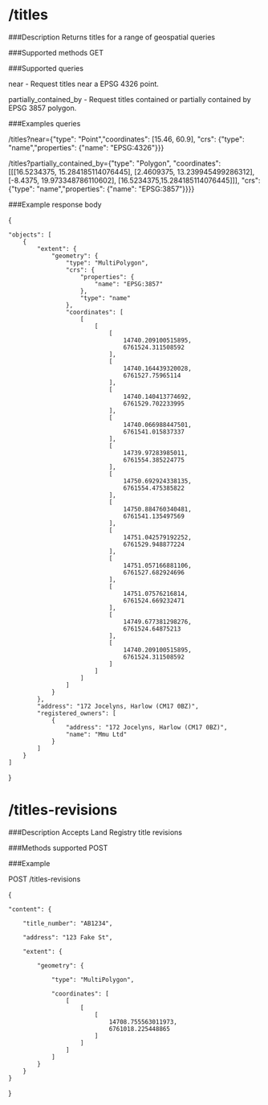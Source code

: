 # /titles

###Description
Returns titles for a range of geospatial queries

###Supported methods
GET

###Supported queries 

near - Request titles near a EPSG 4326 point.

partially_contained_by - Request titles contained or partially contained by EPSG 3857 polygon.

###Examples queries

/titles?near={"type": "Point","coordinates": [15.46, 60.9], "crs": {"type": "name","properties": {"name": "EPSG:4326"}}}

/titles?partially_contained_by={"type": "Polygon", "coordinates": [[[16.5234375, 15.284185114076445], [2.4609375, 13.239945499286312], [-8.4375, 19.973348786110602], [16.5234375,15.284185114076445]]], "crs": {"type": "name","properties": {"name": "EPSG:3857"}}}}

###Example response body

{

    "objects": [
        {
            "extent": {
                "geometry": {
                    "type": "MultiPolygon",
                    "crs": {
                        "properties": {
                            "name": "EPSG:3857"
                        },
                        "type": "name"
                    },
                    "coordinates": [
                        [
                            [
                                [
                                    14740.209100515895,
                                    6761524.311508592
                                ],
                                [
                                    14740.164439320028,
                                    6761527.75965114
                                ],
                                [
                                    14740.140413774692,
                                    6761529.702233995
                                ],
                                [
                                    14740.066988447501,
                                    6761541.015837337
                                ],
                                [
                                    14739.97283985011,
                                    6761554.385224775
                                ],
                                [
                                    14750.692924338135,
                                    6761554.475385822
                                ],
                                [
                                    14750.884760340481,
                                    6761541.135497569
                                ],
                                [
                                    14751.042579192252,
                                    6761529.948877224
                                ],
                                [
                                    14751.057166881106,
                                    6761527.682924696
                                ],
                                [
                                    14751.07576216814,
                                    6761524.669232471
                                ],
                                [
                                    14749.677381298276,
                                    6761524.64875213
                                ],
                                [
                                    14740.209100515895,
                                    6761524.311508592
                                ]
                            ]
                        ]
                    ]
                }
            },
            "address": "172 Jocelyns, Harlow (CM17 0BZ)",
            "registered_owners": [
                {
                    "address": "172 Jocelyns, Harlow (CM17 0BZ)",
                    "name": "Mmu Ltd"
                }
            ]
        }
    ]
}




# /titles-revisions

###Description
Accepts Land Registry title revisions

###Methods supported
POST

###Example

POST /titles-revisions 

{

    "content": {

        "title_number": "AB1234",

        "address": "123 Fake St",

        "extent": {

            "geometry": {

                "type": "MultiPolygon",

                "coordinates": [
                    [
                        [
                            [
                                14708.755563011973,
                                6761018.225448865
                            ]
                        ]
                    ]
                ]
            }
        }
    }
}